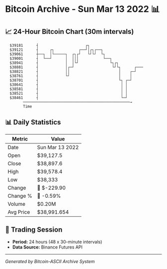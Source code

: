 # Bitcoin Archive - Sun Mar 13 2022 📊

## 📈 24-Hour Bitcoin Chart (30m intervals)

```
  $39181      ┤                     ┌┐                         
  $39121      ┤     ┌┐           ┌──┘│┌┐┌──┐                   
  $39061      ┼──┐  │└─────┐  ┌┐┌┘   └┘└┘  └┐                  
  $39001      ┤  └──┘      │  │││           └──┐               
  $38941      ┤            │  │└┘              └┐┌┐            
  $38881      ┤            │┌─┘                 └┘└┐      ┌─── 
  $38821      ┤            ││                      │    ┌─┘    
  $38761      ┤            └┘                      │    │      
  $38701      ┤                                    └┐ ┌─┘      
  $38641      ┤                                     │ │        
  $38581      ┤                                     │ │        
  $38521      ┤                                     │ │        
  $38461      ┤                                     └─┘        
        ────────────────────────────────────────────────→
        Time
```

## 📊 Daily Statistics

| Metric | Value |
|--------|-------|
| Date | Sun Mar 13 2022 |
| Open | $39,127.5 |
| Close | $38,897.6 |
| High | $39,578.4 |
| Low | $38,333 |
| Change | 🔴 $-229.90 |
| Change % | 🔴 -0.59% |
| Volume | $0.20M |
| Avg Price | $38,991.654 |

## 📅 Trading Session

- **Period:** 24 hours (48 x 30-minute intervals)
- **Data Source:** Binance Futures API

---
*Generated by Bitcoin-ASCII Archive System*
